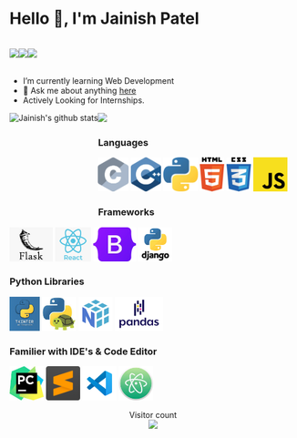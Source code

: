 # Hello 👋, I'm Jainish Patel


<br>

<div align="center">
  <a href="mailto:jenu3181@gmail.com">
      <img src="https://img.shields.io/badge/Gmail-D14836?style=for-the-badge&logo=gmail&logoColor=white" align="left">
  </a>
  <a href="https://www.linkedin.com/in/jainish31/">
      <img src="https://img.shields.io/badge/LinkedIn-0077B5?style=for-the-badge&logo=linkedin&logoColor=white" align="left">
  </a>   
  <a href="https://twitter.com/Jainish95459091">
      <img src="https://img.shields.io/badge/-Twitter-blue?style=for-the-badge&logo=twitter&logoColor=white" align="left">
  </a>   
    
</div>  

<br>
<br>



- I’m currently learning Web Development
- 💬 Ask me about anything [here](https://www.linkedin.com/in/jainish31/)
- Actively Looking for Internships.

<img align="left" height="200px" src="https://github-readme-stats.vercel.app/api?username=polonium31&show_icons=true&count_private=true&title_color=e6005c" alt="Jainish's github stats" />
<img align="centre" height="200px" src="https://github-readme-stats.vercel.app/api/top-langs/?username=polonium31&title_color=e6005c" />


### **Languages**
<code><img height="60" src="https://github.com/polonium31/polonium31/blob/main/images/c.png"></code>
<code><img height="60" src="https://github.com/polonium31/polonium31/blob/main/images/cpp.png"></code>
<code><img height="60" src="https://github.com/polonium31/polonium31/blob/main/images/python.png"></code>
<code><img height="60" src="https://github.com/polonium31/polonium31/blob/main/images/html.png"></code>
<code><img height="60" src="https://github.com/polonium31/polonium31/blob/main/images/css.png"></code>
<code><img height="60" src="https://github.com/polonium31/polonium31/blob/main/images/js.png"></code>


### **Frameworks**

<code><img height="60" src="https://github.com/polonium31/polonium31/blob/main/images/flask.png"></code>
<code><img height="60" src="https://github.com/polonium31/polonium31/blob/main/images/react.png"></code>
<code><img height="60" src="https://github.com/polonium31/polonium31/blob/main/images/bootstrap.png"></code>
<code><img height="60" src="https://github.com/polonium31/polonium31/blob/main/images/django.png"></code>

### **Python Libraries**

<code><img height="60" src="https://github.com/polonium31/polonium31/blob/main/images/tkinter.png"></code>
<code><img height="60" src="https://github.com/polonium31/polonium31/blob/main/images/turtle.png"></code>
<code><img height="60" src="https://github.com/polonium31/polonium31/blob/main/images/nupy.png"></code>
<code><img height="60" src="https://github.com/polonium31/polonium31/blob/main/images/pandas.png"></code>

### **Familier with IDE's & Code Editor**
<code><img height="60" src="https://github.com/polonium31/polonium31/blob/main/images/pycharm.png"></code>
<code><img height="60" src="https://github.com/polonium31/polonium31/blob/main/images/sublime.png"></code>
<code><img height="60" src="https://github.com/polonium31/polonium31/blob/main/images/vscode.png"></code>
<code><img height="60" src="https://github.com/polonium31/polonium31/blob/main/images/atom.png"></code>


<p align="center"> 
  Visitor count<br>
  <img src="https://profile-counter.glitch.me/polonium31/count.svg" />
</p>

